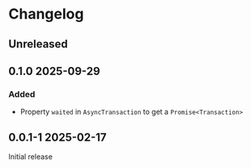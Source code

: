 # Changelog

## Unreleased

## 0.1.0 2025-09-29

### Added

- Property `waited` in `AsyncTransaction` to get a `Promise<Transaction>`

## 0.0.1-1 2025-02-17

Initial release
